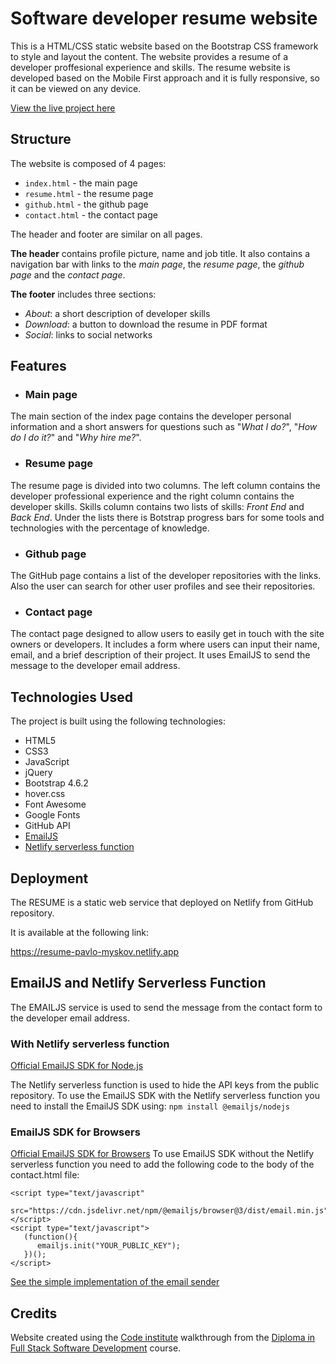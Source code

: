 # Software developer resume website
This is a HTML/CSS static website based on the Bootstrap CSS framework to style and layout the content.
The website provides a resume of a developer proffesional experience and skills. The resume website is developed based on the Mobile First approach and it is fully responsive, so it can be viewed on any device.

[View the live project here](https://resume-pavlo-myskov.netlify.app)

## Structure

The website is composed of 4 pages:
- `index.html` - the main page
- `resume.html` - the resume page
- `github.html` - the github page
- `contact.html` - the contact page

The header and footer are similar on all pages.

**The header** contains profile picture, name and job title. It also contains a navigation bar with links to the _main page_, the _resume page_, the _github page_ and the _contact page_.

**The footer** includes three sections:
- _About_: a short description of developer skills
- _Download_: a button to download the resume in PDF format
- _Social_: links to social networks


## Features

- ### Main page
The main section of the index page contains the developer personal information and a short answers for questions such as  "_What I do?_", "_How do I do it?_" and "_Why hire me?_".

- ### Resume page
The resume page is divided into two columns. The left column contains the developer professional experience and the right column contains the developer skills.
Skills column contains two lists of skills: _Front End_ and _Back End_. Under the lists there is Botstrap progress bars for some tools and technologies with the percentage of knowledge.

- ### Github page
The GitHub page contains a list of the developer repositories with the links. Also the user can search for other user profiles and see their repositories.

- ### Contact page
The contact page designed to allow users to easily get in touch with the site owners or developers. It includes a form where users can input their name, email, and a brief description of their project. It uses EmailJS to send the message to the developer email address.

## Technologies Used
The project is built using the following technologies:

- HTML5
- CSS3
- JavaScript
- jQuery
- Bootstrap 4.6.2
- hover.css
- Font Awesome
- Google Fonts
- GitHub API
- [EmailJS](https://www.emailjs.com/)
- [Netlify serverless function](https://www.netlify.com/blog/intro-to-serverless-functions/)

## Deployment
The RESUME is a static web service that deployed on Netlify from GitHub repository.

It is available at the following link:

https://resume-pavlo-myskov.netlify.app

## EmailJS and Netlify Serverless Function
The EMAILJS service is used to send the message from the contact form to the developer email address.
### With Netlify serverless function
[Official EmailJS SDK for Node.js](https://www.npmjs.com/package/@emailjs/nodejs)

The Netlify serverless function is used to hide the API keys from the public repository.
To use the EmailJS SDK with the Netlify serverless function you need to install the EmailJS SDK using:
```npm install @emailjs/nodejs```

### EmailJS SDK for Browsers
[Official EmailJS SDK for Browsers](https://www.npmjs.com/package/@emailjs/browser)
To use EmailJS SDK without the Netlify serverless function you need to add the following code to the body of the contact.html file:

```
<script type="text/javascript"
        src="https://cdn.jsdelivr.net/npm/@emailjs/browser@3/dist/email.min.js">
</script>
<script type="text/javascript">
   (function(){
      emailjs.init("YOUR_PUBLIC_KEY");
   })();
</script>
```
[See the simple implementation of the email sender](https://github.com/FlashDrag/resume-pavlo-myskov/tree/8d7926d7773d069e74706caa6963e0686bee8152)

## Credits
Website created using the [Code institute](https://codeinstitute.net/) walkthrough from the [Diploma in Full Stack
Software Development](https://codeinstitute.net/full-stack-software-development-diploma/) course.


